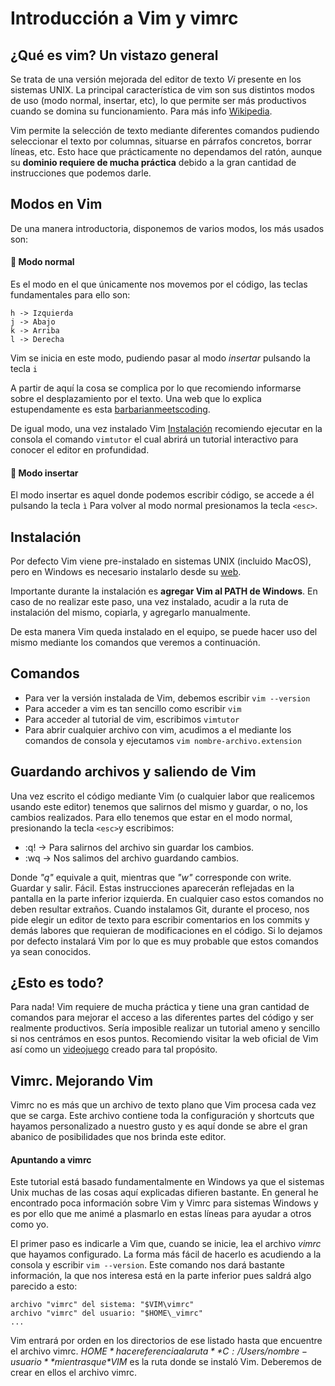 # Introducción a Vim y vimrc

## ¿Qué es vim? Un vistazo general

Se trata de una versión mejorada del editor de texto *Vi* presente en los sistemas UNIX. La principal característica de vim son sus distintos modos de uso (modo normal, insertar, etc), lo que permite ser más productivos cuando se domina su funcionamiento. Para más info [Wikipedia](https://es.wikipedia.org/wiki/Vim).

Vim permite la selección de texto mediante diferentes comandos pudiendo seleccionar el texto por columnas, situarse en párrafos concretos, borrar líneas, etc. Esto hace que prácticamente no dependamos del ratón, aunque su **dominio requiere de mucha práctica** debido a la gran cantidad de instrucciones que podemos darle.

## Modos en Vim

De una manera introductoria, disponemos de varios modos, los más usados son:

#### :ghost: Modo normal 

Es el modo en el que únicamente nos movemos por el código, las teclas fundamentales para ello son:

```
h -> Izquierda
j -> Abajo
k -> Arriba
l -> Derecha
```

Vim se inicia en este modo, pudiendo pasar al modo *insertar* pulsando la tecla ```i```

A partir de aquí la cosa se complica por lo que recomiendo informarse sobre el desplazamiento por el texto. Una web que lo explica estupendamente es esta [barbarianmeetscoding](https://www.barbarianmeetscoding.com/blog/2019/02/08/boost-your-coding-fu-with-vscode-and-vim).

De igual modo, una vez instalado Vim [Instalación](#Instalación) recomiendo ejecutar en la consola el comando ```vimtutor``` el cual abrirá un tutorial interactivo para conocer el editor en profundidad.

#### :ghost: Modo insertar

El modo insertar es aquel donde podemos escribir código, se accede a él pulsando la tecla ```ì``` Para volver al modo normal presionamos la tecla ```<esc>```.

## Instalación

Por defecto Vim viene pre-instalado en sistemas UNIX (incluido MacOS), pero en Windows es necesario instalarlo desde su [web](https://www.vim.org/).

Importante durante la instalación es **agregar Vim al PATH de Windows**. En caso de no realizar este paso, una vez instalado, acudir a la ruta de instalación del mismo, copiarla, y agregarlo manualmente. 

De esta manera Vim queda instalado en el equipo, se puede hacer uso del mismo mediante los comandos que veremos a continuación.

## Comandos

* Para ver la versión instalada de Vim, debemos escribir ```vim --version```
* Para acceder a vim es tan sencillo como escribir ```vim```
* Para acceder al tutorial de vim, escribimos ```vimtutor```
* Para abrir cualquier archivo con vim, acudimos a el mediante los comandos de consola y ejecutamos ```vim nombre-archivo.extension```

## Guardando archivos y saliendo de Vim

Una vez escrito el código mediante Vim (o cualquier labor que realicemos usando este editor) tenemos que salirnos del mismo y guardar, o no, los cambios realizados. Para ello tenemos que estar en el modo normal, presionando la tecla ```<esc>```y escribimos:

* :q! -> Para salirnos del archivo sin guardar los cambios.
* :wq -> Nos salimos del archivo guardando cambios.

Donde *"q"* equivale a quit, mientras que *"w"* corresponde con write. Guardar y salir. Fácil. Estas instrucciones aparecerán reflejadas en la pantalla en la parte inferior izquierda. En cualquier caso estos comandos no deben resultar extraños. Cuando instalamos Git, durante el proceso, nos pide elegir un editor de texto para escribir comentarios en los commits y demás labores que requieran de modificaciones en el código. Si lo dejamos por defecto instalará Vim por lo que es muy probable que estos comandos ya sean conocidos.

## ¿Esto es todo?

Para nada! Vim requiere de mucha práctica y tiene una gran cantidad de comandos para mejorar el acceso a las diferentes partes del código y ser realmente productivos. Sería imposible realizar un tutorial ameno y sencillo si nos centrámos en esos puntos. Recomiendo visitar la web oficial de Vim así como un [videojuego](http://vim-adventures.com/) creado para tal propósito.

## Vimrc. Mejorando Vim

Vimrc no es más que un archivo de texto plano que Vim procesa cada vez que se carga. Este archivo contiene toda la configuración y shortcuts que hayamos personalizado a nuestro gusto y es aquí donde se abre el gran abanico de posibilidades que nos brinda este editor.

#### Apuntando a vimrc

Este tutorial está basado fundamentalmente en Windows ya que el sistemas Unix muchas de las cosas aquí explicadas difieren bastante. En general he encontrado poca información sobre Vim y Vimrc para sistemas Windows y es por ello que me animé a plasmarlo en estas líneas para ayudar a otros como yo.

El primer paso es indicarle a Vim que, cuando se inicie, lea el archivo *vimrc* que hayamos configurado. La forma más fácil de hacerlo es acudiendo a la consola y escribir ```vim --version```. Este comando nos dará bastante información, la que nos interesa está en la parte inferior pues saldrá algo parecido a esto:

```
archivo "vimrc" del sistema: "$VIM\vimrc"
archivo "vimrc" del usuario: "$HOME\_vimrc"
...
```

Vim entrará por orden en los directorios de ese listado hasta que encuentre el archivo vimrc. *$HOME* hace referencia a la ruta **C:/Users/nombre-usuario** mientras que *$VIM* es la ruta donde se instaló Vim. Deberemos de crear en ellos el archivo vimrc.
